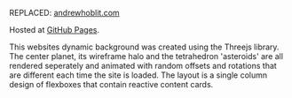 REPLACED: [andrewhoblit.com](https://www.andrewhoblit.com/)

Hosted at [GitHub Pages](https://a-hoblit.github.io/Portfolio/).

This websites dynamic background was created using the Threejs library. The center planet, its wireframe halo and the tetrahedron 'asteroids' are all rendered seperately and animated with random offsets and rotations that are different each time the site is loaded. The layout is a single column design of flexboxes that contain reactive content cards. 

